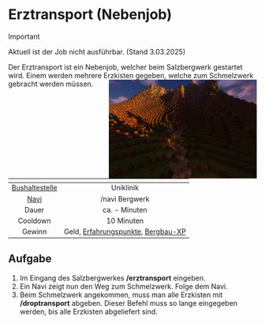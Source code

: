 # Erztransport (Nebenjob)
> [!IMPORTANT]
> Aktuell ist der Job nicht ausführbar. (Stand 3.03.2025)

Der Erztransport ist ein Nebenjob, welcher beim Salzbergwerk gestartet wird. Einem werden mehrere Erzkisten gegeben, welche zum Schmelzwerk gebracht werden müssen.  <img align="right" width="300" eight="150" src="../../../assets/image/nebenjobs/Erztransport.png">

| <!-- --> | <!-- --> |
| :-: | :-: |
| [Bushaltestelle](../../pages/öpnv/bus.md) | Uniklinik |
| [Navi](../../pages/allgemein/navigation.md) | /navi Bergwerk |
| Dauer | ca. - Minuten |
| Cooldown | 10 Minuten |
| Gewinn | Geld, [Erfahrungspunkte](../../pages/allgemein/level.md), [Bergbau-XP](../../pages/skills//bergbau.md) |

## Aufgabe
1. Im Eingang des Salzbergwerkes **/erztransport** eingeben.
2. Ein Navi zeigt nun den Weg zum Schmelzwerk. Folge dem Navi.
3. Beim Schmelzwerk angekommen, muss man alle Erzkisten mit **/droptransport** abgeben. Dieser Befehl muss so lange eingegeben werden, bis alle Erzkisten abgeliefert sind.
